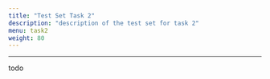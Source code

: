 ```yaml
---
title: "Test Set Task 2"
description: "description of the test set for task 2"
menu: task2
weight: 80
---
```


---

todo